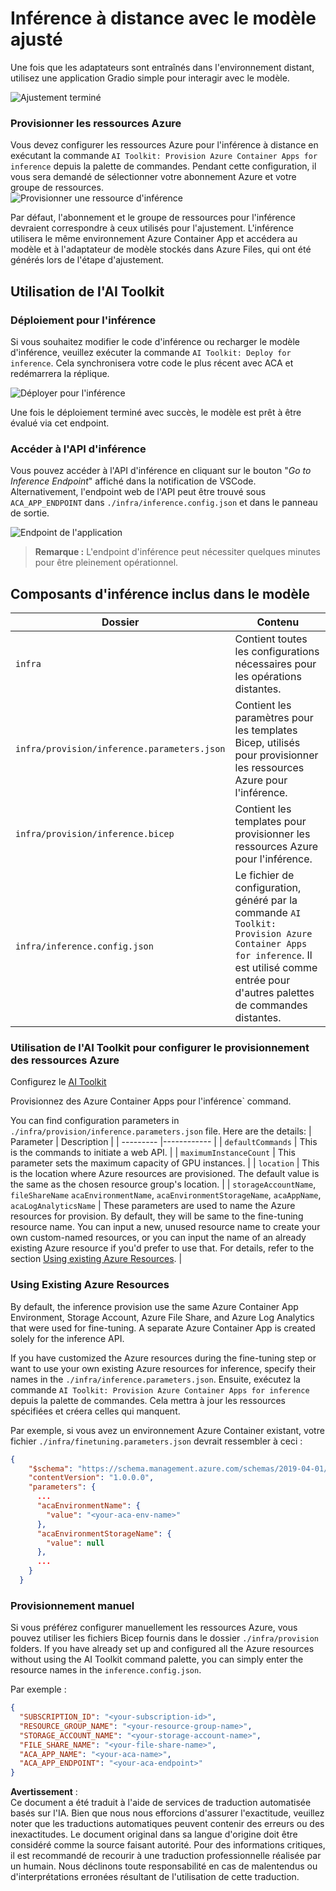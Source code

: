 # Inférence à distance avec le modèle ajusté

Une fois que les adaptateurs sont entraînés dans l'environnement distant, utilisez une application Gradio simple pour interagir avec le modèle.

![Ajustement terminé](../../../../../translated_images/log-finetuning-res.4b3ee593f24d3096742d09375adade22b217738cab93bc1139f224e5888a1cbf.fr.png)

### Provisionner les ressources Azure
Vous devez configurer les ressources Azure pour l'inférence à distance en exécutant la commande `AI Toolkit: Provision Azure Container Apps for inference` depuis la palette de commandes. Pendant cette configuration, il vous sera demandé de sélectionner votre abonnement Azure et votre groupe de ressources.  
![Provisionner une ressource d'inférence](../../../../../translated_images/command-provision-inference.b294f3ae5764ab45b83246d464ad5329b0de20cf380f75a699b4cc6b5495ca11.fr.png)
   
Par défaut, l'abonnement et le groupe de ressources pour l'inférence devraient correspondre à ceux utilisés pour l'ajustement. L'inférence utilisera le même environnement Azure Container App et accédera au modèle et à l'adaptateur de modèle stockés dans Azure Files, qui ont été générés lors de l'étape d'ajustement.

## Utilisation de l'AI Toolkit 

### Déploiement pour l'inférence  
Si vous souhaitez modifier le code d'inférence ou recharger le modèle d'inférence, veuillez exécuter la commande `AI Toolkit: Deploy for inference`. Cela synchronisera votre code le plus récent avec ACA et redémarrera la réplique.  

![Déployer pour l'inférence](../../../../../translated_images/command-deploy.cb6508c973d6257e649aa4f262d3c170a374da3e9810a4f3d9e03935408a592b.fr.png)

Une fois le déploiement terminé avec succès, le modèle est prêt à être évalué via cet endpoint.

### Accéder à l'API d'inférence

Vous pouvez accéder à l'API d'inférence en cliquant sur le bouton "*Go to Inference Endpoint*" affiché dans la notification de VSCode. Alternativement, l'endpoint web de l'API peut être trouvé sous `ACA_APP_ENDPOINT` dans `./infra/inference.config.json` et dans le panneau de sortie.

![Endpoint de l'application](../../../../../translated_images/notification-deploy.00f4267b7aa6a18cfaaec83a7831b5d09311d5d96a70bb4c9d651ea4a41a8af7.fr.png)

> **Remarque :** L'endpoint d'inférence peut nécessiter quelques minutes pour être pleinement opérationnel.

## Composants d'inférence inclus dans le modèle
 
| Dossier | Contenu |
| ------ |--------- |
| `infra` | Contient toutes les configurations nécessaires pour les opérations distantes. |
| `infra/provision/inference.parameters.json` | Contient les paramètres pour les templates Bicep, utilisés pour provisionner les ressources Azure pour l'inférence. |
| `infra/provision/inference.bicep` | Contient les templates pour provisionner les ressources Azure pour l'inférence. |
| `infra/inference.config.json` | Le fichier de configuration, généré par la commande `AI Toolkit: Provision Azure Container Apps for inference`. Il est utilisé comme entrée pour d'autres palettes de commandes distantes. |

### Utilisation de l'AI Toolkit pour configurer le provisionnement des ressources Azure
Configurez le [AI Toolkit](https://marketplace.visualstudio.com/items?itemName=ms-windows-ai-studio.windows-ai-studio)

Provisionnez des Azure Container Apps pour l'inférence` command.

You can find configuration parameters in `./infra/provision/inference.parameters.json` file. Here are the details:
| Parameter | Description |
| --------- |------------ |
| `defaultCommands` | This is the commands to initiate a web API. |
| `maximumInstanceCount` | This parameter sets the maximum capacity of GPU instances. |
| `location` | This is the location where Azure resources are provisioned. The default value is the same as the chosen resource group's location. |
| `storageAccountName`, `fileShareName` `acaEnvironmentName`, `acaEnvironmentStorageName`, `acaAppName`,  `acaLogAnalyticsName` | These parameters are used to name the Azure resources for provision. By default, they will be same to the fine-tuning resource name. You can input a new, unused resource name to create your own custom-named resources, or you can input the name of an already existing Azure resource if you'd prefer to use that. For details, refer to the section [Using existing Azure Resources](../../../../../md/01.Introduction/03). |

### Using Existing Azure Resources

By default, the inference provision use the same Azure Container App Environment, Storage Account, Azure File Share, and Azure Log Analytics that were used for fine-tuning. A separate Azure Container App is created solely for the inference API. 

If you have customized the Azure resources during the fine-tuning step or want to use your own existing Azure resources for inference, specify their names in the `./infra/inference.parameters.json`. Ensuite, exécutez la commande `AI Toolkit: Provision Azure Container Apps for inference` depuis la palette de commandes. Cela mettra à jour les ressources spécifiées et créera celles qui manquent.

Par exemple, si vous avez un environnement Azure Container existant, votre fichier `./infra/finetuning.parameters.json` devrait ressembler à ceci :

```json
{
    "$schema": "https://schema.management.azure.com/schemas/2019-04-01/deploymentParameters.json#",
    "contentVersion": "1.0.0.0",
    "parameters": {
      ...
      "acaEnvironmentName": {
        "value": "<your-aca-env-name>"
      },
      "acaEnvironmentStorageName": {
        "value": null
      },
      ...
    }
  }
```

### Provisionnement manuel  
Si vous préférez configurer manuellement les ressources Azure, vous pouvez utiliser les fichiers Bicep fournis dans le dossier `./infra/provision` folders. If you have already set up and configured all the Azure resources without using the AI Toolkit command palette, you can simply enter the resource names in the `inference.config.json`.

Par exemple :

```json
{
  "SUBSCRIPTION_ID": "<your-subscription-id>",
  "RESOURCE_GROUP_NAME": "<your-resource-group-name>",
  "STORAGE_ACCOUNT_NAME": "<your-storage-account-name>",
  "FILE_SHARE_NAME": "<your-file-share-name>",
  "ACA_APP_NAME": "<your-aca-name>",
  "ACA_APP_ENDPOINT": "<your-aca-endpoint>"
}
```

**Avertissement** :  
Ce document a été traduit à l'aide de services de traduction automatisée basés sur l'IA. Bien que nous nous efforcions d'assurer l'exactitude, veuillez noter que les traductions automatiques peuvent contenir des erreurs ou des inexactitudes. Le document original dans sa langue d'origine doit être considéré comme la source faisant autorité. Pour des informations critiques, il est recommandé de recourir à une traduction professionnelle réalisée par un humain. Nous déclinons toute responsabilité en cas de malentendus ou d'interprétations erronées résultant de l'utilisation de cette traduction.